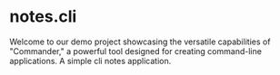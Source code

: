 # notes.cli
Welcome to our demo project showcasing the versatile capabilities of "Commander," a powerful tool designed for creating command-line applications. A simple cli notes application.
